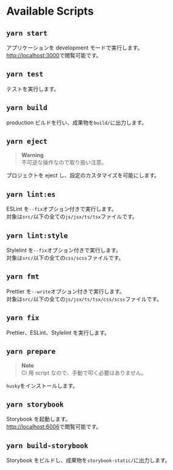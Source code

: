 # Available Scripts

## `yarn start`

アプリケーションを development モードで実行します。\
[http://localhost:3000](http://localhost:3000)で閲覧可能です。

## `yarn test`

テストを実行します。

## `yarn build`

production ビルドを行い、成果物を`build/`に出力します。

## `yarn eject`

> **Warning**\
> 不可逆な操作なので取り扱い注意。

プロジェクトを eject し、設定のカスタマイズを可能にします。

## `yarn lint:es`

ESLint を`--fix`オプション付きで実行します。\
対象は`src/`以下の全ての`js/jsx/ts/tsx`ファイルです。

## `yarn lint:style`

Stylelint を`--fix`オプション付きで実行します。\
対象は`src/`以下の全ての`css/scss`ファイルです。

## `yarn fmt`

Prettier を`--write`オプション付きで実行します。\
対象は`src/`以下の全ての`js/jsx/ts/tsx/css/scss`ファイルです。

## `yarn fix`

Prettier、ESLint、Stylelint を実行します。

## `yarn prepare`

> **Note**\
> CI 用 script なので、手動で叩く必要はありません。

`husky`をインストールします。

## `yarn storybook`

Storybook を起動します。\
[http://localhost:6006](http://localhost:6006)で閲覧可能です。

## `yarn build-storybook`

Storybook をビルドし、成果物を`storybook-static/`に出力します。
